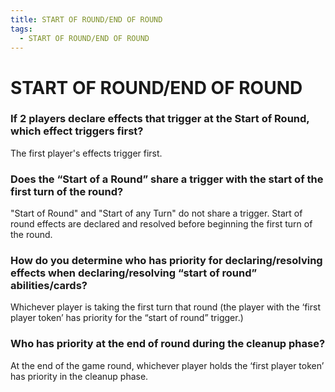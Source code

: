 ```yaml
---
title: START OF ROUND/END OF ROUND
tags:
  - START OF ROUND/END OF ROUND
---
```


# START OF ROUND/END OF ROUND

###  If 2 players declare effects that trigger at the Start of Round, which effect triggers first?

The first player's effects trigger first.

###  Does the “Start of a Round” share a trigger with the start of the first turn of the round? 

 "Start of Round" and "Start of any Turn" do not share a trigger. Start of round effects are declared and resolved before beginning the first turn of the round. 


###  How do you determine who has priority for declaring/resolving effects when declaring/resolving “start of round” abilities/cards?

Whichever player is taking the first turn that round (the player with the ‘first player token’ has priority for the “start of round” trigger.) 

### Who has priority at the end of round during the cleanup phase? 

At the end of the game round, whichever player holds the ‘first player token’ has priority in the cleanup phase.


